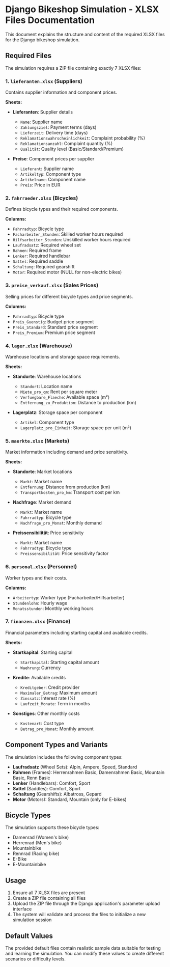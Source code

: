 # Django Bikeshop Simulation - XLSX Files Documentation

This document explains the structure and content of the required XLSX files for the Django bikeshop simulation.

## Required Files

The simulation requires a ZIP file containing exactly 7 XLSX files:

### 1. `lieferanten.xlsx` (Suppliers)
Contains supplier information and component prices.

**Sheets:**
- **Lieferanten**: Supplier details
  - `Name`: Supplier name
  - `Zahlungsziel`: Payment terms (days)
  - `Lieferzeit`: Delivery time (days)
  - `Reklamationswahrscheinlichkeit`: Complaint probability (%)
  - `Reklamationsanzahl`: Complaint quantity (%)
  - `Qualität`: Quality level (Basic/Standard/Premium)

- **Preise**: Component prices per supplier
  - `Lieferant`: Supplier name
  - `Artikeltyp`: Component type
  - `Artikelname`: Component name
  - `Preis`: Price in EUR

### 2. `fahrraeder.xlsx` (Bicycles)
Defines bicycle types and their required components.

**Columns:**
- `Fahrradtyp`: Bicycle type
- `Facharbeiter_Stunden`: Skilled worker hours required
- `Hilfsarbeiter_Stunden`: Unskilled worker hours required
- `Laufradsatz`: Required wheel set
- `Rahmen`: Required frame
- `Lenker`: Required handlebar
- `Sattel`: Required saddle
- `Schaltung`: Required gearshift
- `Motor`: Required motor (NULL for non-electric bikes)

### 3. `preise_verkauf.xlsx` (Sales Prices)
Selling prices for different bicycle types and price segments.

**Columns:**
- `Fahrradtyp`: Bicycle type
- `Preis_Guenstig`: Budget price segment
- `Preis_Standard`: Standard price segment
- `Preis_Premium`: Premium price segment

### 4. `lager.xlsx` (Warehouse)
Warehouse locations and storage space requirements.

**Sheets:**
- **Standorte**: Warehouse locations
  - `Standort`: Location name
  - `Miete_pro_qm`: Rent per square meter
  - `Verfuegbare_Flaeche`: Available space (m²)
  - `Entfernung_zu_Produktion`: Distance to production (km)

- **Lagerplatz**: Storage space per component
  - `Artikel`: Component type
  - `Lagerplatz_pro_Einheit`: Storage space per unit (m²)

### 5. `maerkte.xlsx` (Markets)
Market information including demand and price sensitivity.

**Sheets:**
- **Standorte**: Market locations
  - `Markt`: Market name
  - `Entfernung`: Distance from production (km)
  - `Transportkosten_pro_km`: Transport cost per km

- **Nachfrage**: Market demand
  - `Markt`: Market name
  - `Fahrradtyp`: Bicycle type
  - `Nachfrage_pro_Monat`: Monthly demand

- **Preissensibilität**: Price sensitivity
  - `Markt`: Market name
  - `Fahrradtyp`: Bicycle type
  - `Preissensibilität`: Price sensitivity factor

### 6. `personal.xlsx` (Personnel)
Worker types and their costs.

**Columns:**
- `Arbeitertyp`: Worker type (Facharbeiter/Hilfsarbeiter)
- `Stundenlohn`: Hourly wage
- `Monatsstunden`: Monthly working hours

### 7. `finanzen.xlsx` (Finance)
Financial parameters including starting capital and available credits.

**Sheets:**
- **Startkapital**: Starting capital
  - `Startkapital`: Starting capital amount
  - `Waehrung`: Currency

- **Kredite**: Available credits
  - `Kreditgeber`: Credit provider
  - `Maximaler_Betrag`: Maximum amount
  - `Zinssatz`: Interest rate (%)
  - `Laufzeit_Monate`: Term in months

- **Sonstiges**: Other monthly costs
  - `Kostenart`: Cost type
  - `Betrag_pro_Monat`: Monthly amount

## Component Types and Variants

The simulation includes the following component types:

- **Laufradsatz** (Wheel Sets): Alpin, Ampere, Speed, Standard
- **Rahmen** (Frames): Herrenrahmen Basic, Damenrahmen Basic, Mountain Basic, Renn Basic
- **Lenker** (Handlebars): Comfort, Sport
- **Sattel** (Saddles): Comfort, Sport
- **Schaltung** (Gearshifts): Albatross, Gepard
- **Motor** (Motors): Standard, Mountain (only for E-bikes)

## Bicycle Types

The simulation supports these bicycle types:
- Damenrad (Women's bike)
- Herrenrad (Men's bike)
- Mountainbike
- Rennrad (Racing bike)
- E-Bike
- E-Mountainbike

## Usage

1. Ensure all 7 XLSX files are present
2. Create a ZIP file containing all files
3. Upload the ZIP file through the Django application's parameter upload interface
4. The system will validate and process the files to initialize a new simulation session

## Default Values

The provided default files contain realistic sample data suitable for testing and learning the simulation. You can modify these values to create different scenarios or difficulty levels. 